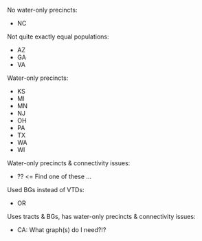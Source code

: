 No water-only precincts:

- NC

Not quite exactly equal populations:

- AZ
- GA
- VA

Water-only precincts:

- KS
- MI
- MN
- NJ
- OH
- PA
- TX
- WA
- WI

Water-only precincts & connectivity issues:

- ?? <= Find one of these ...

Used BGs instead of VTDs:

- OR

Uses tracts & BGs, has water-only precincts & connectivity issues:

- CA: What graph(s) do I need?!?